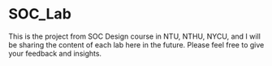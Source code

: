 # SOC_Lab

This is the project from SOC Design course in NTU, NTHU, NYCU, and I will be sharing the content of each lab here in the future. Please feel free to give your feedback and insights.
